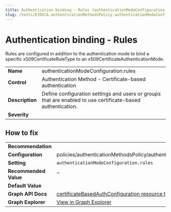 ```yaml
---
title: Authentication binding - Rules (authenticationModeConfiguration.rules)
slug: /tests/EIDSCA.authenticationMethodsPolicy.authenticationModeConfiguration.rules
---
```


# Authentication binding - Rules

Rules are configured in addition to the authentication mode to bind a specific x509CertificateRuleType to an x509CertificateAuthenticationMode.

| | |
|-|-|
| **Name** | authenticationModeConfiguration.rules |
| **Control** | Authentication Method - Certificate-based authentication |
| **Description** | Define configuration settings and users or groups that are enabled to use certificate-based authentication. |
| **Severity** |  |

## How to fix
| | |
|-|-|
| **Recommendation** |  |
| **Configuration** | policies/authenticationMethodsPolicy/authenticationMethodConfigurations('X509Certificate') |
| **Setting** | `authenticationModeConfiguration.rules` |
| **Recommended Value** | '' |
| **Default Value** |  |
| **Graph API Docs** | [certificateBasedAuthConfiguration resource type - Microsoft Graph v1.0 - Microsoft Learn](https://learn.microsoft.com/en-us/graph/api/resources/certificatebasedauthconfiguration) |
| **Graph Explorer** | [View in Graph Explorer](https://developer.microsoft.com/en-us/graph/graph-explorer?request=policies/authenticationMethodsPolicy/authenticationMethodConfigurations('X509Certificate')&method=GET&version=beta&GraphUrl=https://graph.microsoft.com) |



